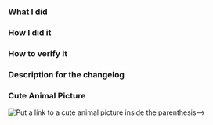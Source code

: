 ### What I did

### How I did it

### How to verify it

### Description for the changelog

### Cute Animal Picture

![Put a link to a cute animal picture inside the parenthesis-->]()
